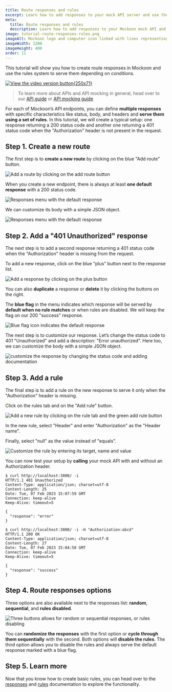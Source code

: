 ```yaml
---
title: Route responses and rules
excerpt: Learn how to add responses to your mock API server and use the rules system
meta:
  title: Route responses and rules
  description: Learn how to add responses to your Mockoon mock API and use the rules system to serve them based on conditions
image: tutorial-route-responses-rules.png
imageAlt: Mockoon logo and computer icon linked with lines representing routes
imageWidth: 1200
imageHeight: 400
order: 11
---
```


This tutorial will show you how to create route responses in Mockoon and use the rules system to serve them depending on conditions.

[![View the video version button{250x71}](/images/view-video-btn-250.png)](https://youtu.be/HDGeslYAEAc)

> To learn more about APIs and API mocking in general, head over to our [API guide](/articles/api-guide-what-are-api/) or [API mocking guide](/articles/what-is-api-mocking/)

For each of Mockoon’s API endpoints, you can define **multiple responses** with specific characteristics like status, body, and headers and **serve them using a set of rules**.
In this tutorial, we will create a typical setup: one response returning a 200 status code and another one returning a 401 status code when the "Authorization" header is not present in the request.

## Step 1. Create a new route

The first step is to **create a new route** by clicking on the blue "Add route" button.

![Add a route by clicking on the add route button](/images/tutorials/route-responses-rules/add-route.png)

When you create a new endpoint, there is always at least **one default response** with a 200 status code.

![Responses menu with the default response](/images/tutorials/route-responses-rules/default-route-response.png)

We can customize its body with a simple JSON object.

![Responses menu with the default response](/images/tutorials/route-responses-rules/custom-json-body.png)

## Step 2. Add a "401 Unauthorized" response

The next step is to add a second response returning a 401 status code when the "Authorization" header is missing from the request.

To add a new response, click on the blue "plus" button next to the response list.

![Add a response by clicking on the plus button](/images/tutorials/route-responses-rules/add-response.png)

You can also **duplicate** a response or **delete** it by clicking the buttons on the right.

The **blue flag** in the menu indicates which response will be served by **default when no rule matches** or when rules are disabled. We will keep the flag on our 200 "success" response.

![Blue flag icon indicates the default response](/images/tutorials/route-responses-rules/blue-flag-default-response.png)

The next step is to customize our response. Let’s change the status code to 401 "Unauthorized" and add a description: "Error unauthorized". Here too, we can customize the body with a simple JSON object.

![customize the response by changing the status code and adding documentation](/images/tutorials/route-responses-rules/error-response-customized.png)

## Step 3. Add a rule

The final step is to add a rule on the new response to serve it only when the "Authorization" header is missing.

Click on the rules tab and on the "Add rule" button.

![Add a new rule by clicking on the rule tab and the green add rule button](/images/tutorials/route-responses-rules/add-rule.png)

In the new rule, select "Header" and enter "Authorization" as the "Header name".

Finally, select "null" as the value instead of "equals".

![Customize the rule by entering its target, name and value](/images/tutorials/route-responses-rules/new-rule-customized.png)

You can now test your setup by **calling** your mock API with and without an Authorization header.

```sh-sessions
$ curl http://localhost:3000/ -i
HTTP/1.1 401 Unauthorized
Content-Type: application/json; charset=utf-8
Content-Length: 25
Date: Tue, 07 Feb 2023 15:07:59 GMT
Connection: keep-alive
Keep-Alive: timeout=5

{
  "response": "error"
}
```

```sh-sessions
$ curl http://localhost:3000/ -i -H "Authorization:abcd"
HTTP/1.1 200 OK
Content-Type: application/json; charset=utf-8
Content-Length: 27
Date: Tue, 07 Feb 2023 15:04:58 GMT
Connection: keep-alive
Keep-Alive: timeout=5

{
  "response": "success"
}
```

## Step 4. Route responses options

Three options are also available next to the responses list: **random**, **sequential**, and **rules disabled**.

![Three buttons allows for random or sequential responses, or rules disabling](/images/tutorials/route-responses-rules/route-responses-options.png)

You can **randomize the responses** with the first option or **cycle through them sequentially** with the second. Both options will **disable the rules**.
The third option allows you to disable the rules and always serve the default response marked with a blue flag.

## Step 5. Learn more

Now that you know how to create basic rules, you can head over to the [responses](docs:route-responses/multiple-responses) and [rules](docs:route-responses/dynamic-rules) documentation to explore the functionality.
